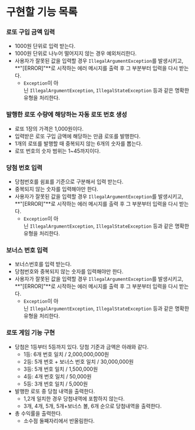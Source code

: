 # 구현할 기능 목록

### 로또 구입 금액 입력

- 1000원 단위로 입력 받는다.
- 1000원 단위로 나누어 떨어지지 않는 경우 예외처리한다.
- 사용자가 잘못된 값을 입력할 경우 `IllegalArgumentException`를 발생시키고, **"[ERROR]"**로 시작하는 에러 메시지를 출력 후 그 부분부터 입력을 다시 받는다.
    - `Exception`이 아닌 `IllegalArgumentException`, `IllegalStateException` 등과 같은 명확한 유형을 처리한다.

### 발행한 로또 수량에 해당하는 자동 로또 번호 생성

- 로또 1장의 가격은 1,000원이다.
- 입력받은 로또 구입 금액에 해당하는 만큼 로또를 발행한다.
- 1개의 로또를 발행할 때 중복되지 않는 6개의 숫자를 뽑는다.
- 로또 번호의 숫자 범위는 1~45까지이다.

### 당첨 번호 입력

- 당첨번호를 쉼표를 기준으로 구분해서 입력 받는다.
- 중복되지 않는 숫자를 입력해야만 한다.
- 사용자가 잘못된 값을 입력할 경우 `IllegalArgumentException`를 발생시키고, **"[ERROR]"**로 시작하는 에러 메시지를 출력 후 그 부분부터 입력을 다시 받는다.
    - `Exception`이 아닌 `IllegalArgumentException`, `IllegalStateException` 등과 같은 명확한 유형을 처리한다.

### 보너스 번호 입력

- 보너스번호를 입력 받는다.
- 당첨번호와 중복되지 않는 숫자를 입력해야만 한다.
- 사용자가 잘못된 값을 입력할 경우 `IllegalArgumentException`를 발생시키고, **"[ERROR]"**로 시작하는 에러 메시지를 출력 후 그 부분부터 입력을 다시 받는다.
    - `Exception`이 아닌 `IllegalArgumentException`, `IllegalStateException` 등과 같은 명확한 유형을 처리한다.

### 로또 게임 기능 구현

- 당첨은 1등부터 5등까지 있다. 당첨 기준과 금액은 아래와 같다.
    - 1등: 6개 번호 일치 / 2,000,000,000원
    - 2등: 5개 번호 + 보너스 번호 일치 / 30,000,000원
    - 3등: 5개 번호 일치 / 1,500,000원
    - 4등: 4개 번호 일치 / 50,000원
    - 5등: 3개 번호 일치 / 5,000원
- 발행한 로또 중 당첨 내역을 출력한다.
    - 1,2개 일치한 경우 당첨내역에 포함하지 않는다.
    - 3개, 4개, 5개, 5개+보너스 볼, 6개 순으로 당첨내역을 출력한다.
- 총 수익률을 출력한다.
    - 소수점 둘째자리에서 반올림한다.